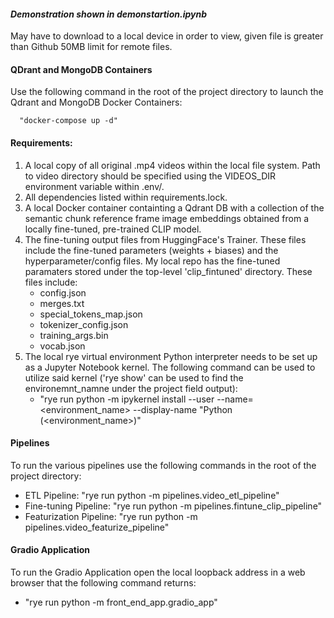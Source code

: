 

#### _Demonstration shown in demonstartion.ipynb_

May have to download to a local device in order to view, given file is greater than Github 50MB limit for remote files.

#### __QDrant and MongoDB Containers__

Use the following command in the root of the project directory to launch the Qdrant and MongoDB
Docker Containers:
    
      "docker-compose up -d"

#### __Requirements__:

1) A local copy of all original .mp4 videos within the local file system. Path to video directory should be specified using the VIDEOS_DIR environment variable within .env/.
2) All dependencies listed within requirements.lock.
3) A local Docker container containting a Qdrant DB with a collection of the semantic chunk reference frame image embeddings obtained from a locally fine-tuned, pre-trained CLIP model.
4) The fine-tuning output files from HuggingFace's Trainer. These files include the fine-tuned parameters (weights + biases) and the hyperparameter/config files. My local repo has the fine-tuned paramaters stored under the top-level 'clip_fintuned' directory. These files include:
    + config.json
    + merges.txt
    + special_tokens_map.json
    + tokenizer_config.json
    + training_args.bin
    + vocab.json
5) The local rye virtual environment Python interpreter needs to be set up as a Jupyter Notebook kernel. The following command can be used to utilize said kernel ('rye show' can be used to find the environemnt_namne under the project field output):
    + "rye run python -m ipykernel install --user --name=<environment_name> --display-name "Python (<environment_name>)"


#### __Pipelines__

To run the various pipelines use the following commands in the root of the project directory:
  + ETL Pipeline: "rye run python -m pipelines.video_etl_pipeline"
  + Fine-tuning Pipeline: "rye run python -m pipelines.fintune_clip_pipeline"
  + Featurization Pipeline: "rye run python -m pipelines.video_featurize_pipeline"


#### __Gradio Application__ ####

To run the Gradio Application open the local loopback address in a web browser that the following command returns:
  + "rye run python -m front_end_app.gradio_app"
